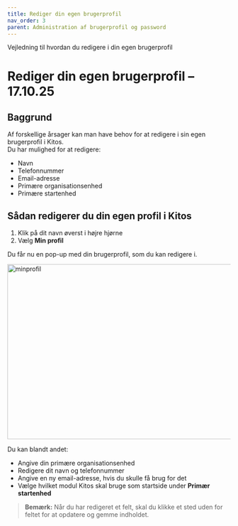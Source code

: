 ```yaml
---
title: Rediger din egen brugerprofil
nav_order: 3
parent: Administration af brugerprofil og password
---
```

Vejledning til hvordan du redigere i din egen brugerprofil

# Rediger din egen brugerprofil – 17.10.25

## Baggrund

Af forskellige årsager kan man have behov for at redigere i sin egen brugerprofil i Kitos.  
Du har mulighed for at redigere:

- Navn  
- Telefonnummer  
- Email-adresse  
- Primære organisationsenhed  
- Primære startenhed

## Sådan redigerer du din egen profil i Kitos

1. Klik på dit navn øverst i højre hjørne  
2. Vælg **Min profil**

Du får nu en pop-up med din brugerprofil, som du kan redigere i.

<img width="1894" height="394" alt="minprofil" src="https://github.com/user-attachments/assets/7e2fff6a-0e68-4531-a549-a39b683fd848" />



Du kan blandt andet:

- Angive din primære organisationsenhed  
- Redigere dit navn og telefonnummer  
- Angive en ny email-adresse, hvis du skulle få brug for det  
- Vælge hvilket modul Kitos skal bruge som startside under **Primær startenhed**

> **Bemærk:** Når du har redigeret et felt, skal du klikke et sted uden for feltet for at opdatere og gemme indholdet.

